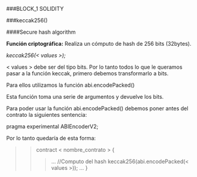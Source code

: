 ###BLOCK_1 SOLIDITY

###keccak256()

####Secure hash algorithm

**Función criptográfica:** Realiza un cómputo de hash de 256 bits (32bytes).

*keccak256(< values >);*

< values > debe ser del tipo bits. Por lo tanto todos lo que le queramos pasar a la función keccak, primero debemos transformarlo a bits.

Para ellos utilizamos la función abi.encodePacked()

Esta función toma una serie de argumentos y devuelve los bits.

Para poder usar la función abi.encodePacked() debemos poner antes del contrato la siguientes sentencia:

pragma experimental ABIEncoderV2;

Por lo tanto quedaría de esta forma:

>>contract < nombre_contrato > { 
>>>... 
>>>//Computo del hash 
 >>>keccak256(abi.encodePacked(< values >));
 >>>... 
 >>	}
